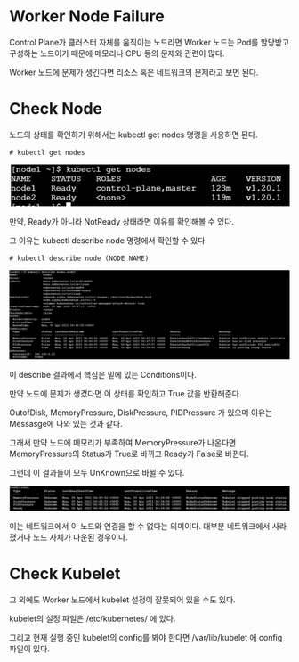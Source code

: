 # Worker Node Failure

Control Plane가 클러스터 자체를 움직이는 노드라면 Worker 노드는 Pod를 할당받고 구성하는 노드이기 때문에 메모리나 CPU 등의 문제와 관련이 많다.

Worker 노드에 문제가 생긴다면 리소스 혹은 네트워크의 문제라고 보면 된다.

# Check Node

노드의 상태를 확인하기 위해서는 kubectl get nodes 명령을 사용하면 된다.

```
# kubectl get nodes
```

![image1](https://github.com/kjo26619/Certificated-Kubernetes-Administrator/blob/main/Chapter8/Image/worker1.PNG)

만약, Ready가 아니라 NotReady 상태라면 이유를 확인해볼 수 있다.

그 이유는 kubectl describe node 명령에서 확인할 수 있다.

```
# kubectl describe node (NODE NAME)
```

![image2](https://github.com/kjo26619/Certificated-Kubernetes-Administrator/blob/main/Chapter8/Image/worker2.PNG)

이 describe 결과에서 핵심은 밑에 있는 Conditions이다.

만약 노드에 문제가 생겼다면 이 상태를 확인하고 True 값을 반환해준다.

OutofDisk, MemoryPressure, DiskPressure, PIDPressure 가 있으며 이유는 Messasge에 나와 있는 것과 같다.

그래서 만약 노드에 메모리가 부족하여 MemoryPressure가 나온다면 MemoryPressure의 Status가 True로 바뀌고 Ready가 False로 바뀐다.

그런데 이 결과들이 모두 UnKnown으로 바뀔 수 있다.

![image3](https://github.com/kjo26619/Certificated-Kubernetes-Administrator/blob/main/Chapter8/Image/worker3.PNG)

이는 네트워크에서 이 노드와 연결을 할 수 없다는 의미이다. 대부분 네트워크에서 사라졌거나 노드 자체가 다운된 경우이다.

# Check Kubelet

그 외에도 Worker 노드에서 kubelet 설정이 잘못되어 있을 수도 있다. 

kubelet의 설정 파일은 /etc/kubernetes/ 에 있다.

그리고 현재 실행 중인 kubelet의 config를 봐야 한다면 /var/lib/kubelet 에 config 파일이 있다.

